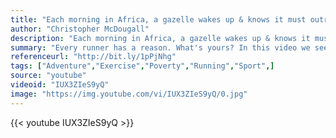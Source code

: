 ```yaml
---
title: "Each morning in Africa, a gazelle wakes up & knows it must outrun the fastest lion or it'll be killed. A lion wakes up & knows it must run faster than the gazelle, or it'll starve. It doesn't matter whether you're the lion or a gazelle-when the sun comes up, you'd better be running."
author: "Christopher McDougall"
description: "Each morning in Africa, a gazelle wakes up & knows it must outrun the fastest lion or it'll be killed. A lion wakes up & knows it must run faster than the gazelle, or it'll starve. It doesn't matter whether you're the lion or a gazelle-when the sun comes up, you'd better be running. - Christopher McDougall quotes from GetInspired365.com"
summary: "Every runner has a reason. What's yours? In this video we see what Ronnie Goodman's is. On July 27th Ronnie Goodman will run the Second Half of the San Francisco Marathon to increase awareness and raise critical funds for Hospitality House. Embrace the spirit of human achievement. Empower yourself to make a difference. "
referenceurl: "http://bit.ly/1pPjNhg"
tags: ["Adventure","Exercise","Poverty","Running","Sport",]
source: "youtube"
videoid: "IUX3ZIeS9yQ"
image: "https://img.youtube.com/vi/IUX3ZIeS9yQ/0.jpg"
---
```


{{< youtube IUX3ZIeS9yQ >}}
